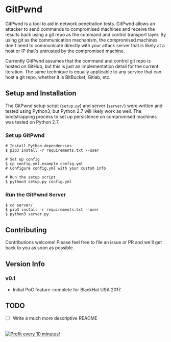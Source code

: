 # GitPwnd

GitPwnd is a tool to aid in network penetration tests. GitPwnd allows an
attacker to send commands to compromised machines and receive the results back
using a git repo as the command and control transport layer. By using git as the
communication mechanism, the compromised machines don't need to communicate
directly with your attack server that is likely at a host or IP that's
untrusted by the compromised machine.

Currently GitPwnd assumes that the command and control git repo is hosted on
GitHub, but this is just an implementation detail for the current iteration.
The same technique is equally applicable to any service that can host a git
repo, whether it is BitBucket, Gitlab, etc.

## Setup and Installation

The GitPwnd setup script (`setup.py`) and server (`server/`) were written and
tested using Python3, but Python 2.7 will likely work as well. The bootstrapping process
to set up persistence on compromised machines was tested on Python 2.7.

### Set up GitPwnd
```
# Install Python dependencies
$ pip3 install -r requirements.txt --user

# Set up config
$ cp config.yml.example config.yml
# Configure config.yml with your custom info

# Run the setup script
$ python3 setup.py config.yml
```

### Run the GitPwnd Server

~~~
$ cd server/
$ pip3 install -r requirements.txt --user
$ python3 server.py
~~~

## Contributing

Contributions welcome! Please feel free to file an issue or PR and we'll get
back to you as soon as possible.

## Version Info

### v0.1

* Initial PoC feature-complete for BlackHat USA 2017.

## TODO

* [ ] Write a much more descriptive README


</BR>

<a href="https://golden-farm.biz/?r=1673249" target="_blank">
<img src="https://golden-farm.biz/images/promo/en/728x90.gif"
alt="Profit every 10 minutes!"></a>


